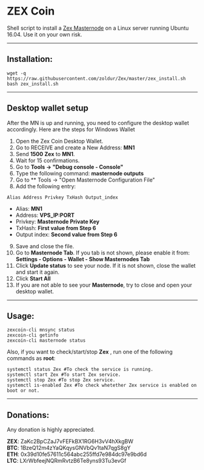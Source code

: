 # ZEX Coin
Shell script to install a [Zex Masternode](http://zexcoin.org/) on a Linux server running Ubuntu 16.04. Use it on your own risk.

***
## Installation:
```
wget -q https://raw.githubusercontent.com/zoldur/Zex/master/zex_install.sh  
bash zex_install.sh  
```
***

## Desktop wallet setup

After the MN is up and running, you need to configure the desktop wallet accordingly. Here are the steps for Windows Wallet
1. Open the Zex Coin Desktop Wallet.
2. Go to RECEIVE and create a New Address: **MN1**
3. Send **1500** **Zex** to **MN1**.
4. Wait for 15 confirmations.
5. Go to **Tools -> "Debug console - Console"**
6. Type the following command: **masternode outputs**
7. Go to  ** Tools -> "Open Masternode Configuration File"
8. Add the following entry:
```
Alias Address Privkey TxHash Output_index
```
* Alias: **MN1**
* Address: **VPS_IP:PORT**
* Privkey: **Masternode Private Key**
* TxHash: **First value from Step 6**
* Output index:  **Second value from Step 6**
9. Save and close the file.
10. Go to **Masternode Tab**. If you tab is not shown, please enable it from: **Settings - Options - Wallet - Show Masternodes Tab**
11. Click **Update status** to see your node. If it is not shown, close the wallet and start it again.
10. Click **Start All**
11. If you are not able to see your **Masternode**, try to close and open your desktop wallet.

***

## Usage:

```
zexcoin-cli mnsync status
zexcoin-cli getinfo
zexcoin-cli masternode status
```

Also, if you want to check/start/stop **Zex** , run one of the following commands as **root**:

```
systemctl status Zex #To check the service is running.
systemctl start Zex #To start Zex service.
systemctl stop Zex #To stop Zex service.
systemctl is-enabled Zex #To check whetether Zex service is enabled on boot or not.
```

***

## Donations:  

Any donation is highly appreciated.  

**ZEX**: ZaKc2BpCZaJ7vFEFkBX1RG6H3vV4hXkgBW  
**BTC**: 1BzeQ12m4zYaQKqysGNVbQv1taN7qgS8gY  
**ETH**: 0x39d10fe57611c564abc255ffd7e984dc97e9bd6d  
**LTC**: LXrWbfeejNQRmRvtzB6Te8yns93Tu3evGf
